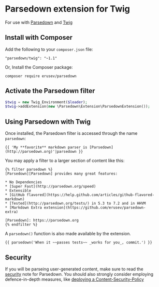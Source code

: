 # Parsedown extension for Twig
For use with [Parsedown](https://github.com/erusev/parsedown) and [Twig](https://twig.symfony.com)

## Install with Composer
Add the following to your `composer.json` file:
```
"parsedown/twig": "~1.1"
```

Or, Install the Composer package:
```
composer require erusev/parsedown
```

## Activate the Parsedown filter

```php
$twig = new Twig_Environment($loader);
$twig->addExtension(new \Parsedown\Extension\ParsedownExtension());
```

## Using Parsedown with Twig

Once installed, the Parsedown filter is accessed through the name `parsedown`:

```twig
{{ 'My **favorite** markdown parser is [Parsedown](http://parsedown.org)'|parsedown }}
```

You may apply a filter to a larger section of content like this:

```twig
{% filter parsedown %}
[Parsedown][Parsedown] provides many great features:

* No Dependencies
* [Super Fast](http://parsedown.org/speed)
* Extensible
* [GitHub flavored](https://help.github.com/articles/github-flavored-markdown)
* [Tested](http://parsedown.org/tests/) in 5.3 to 7.2 and in HHVM
* [Markdown Extra extension](https://github.com/erusev/parsedown-extra)

[Parsedown]: https://parsedown.org
{% endfilter %}
```

A `parsedown()` function is also made available by the extension.

```twig
{{ parsedown('When it ~~passes tests~~ _works for you_, commit.') }}
```

## Security

If you will be parseing user-generated content, make sure to read the 
[security](https://github.com/erusev/parsedown#security) note for Parsedown. 
You should also strongly consider employing defence-in-depth measures, like [deploying a Content-Security-Policy][csp]

[csp]: https://scotthelme.co.uk/content-security-policy-an-introduction/
